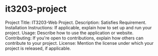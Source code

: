 # it3203-project
Project Title: IT3203-Web Project.
Description: Satisfies Requirement.
Installation Instructions: If applicable, explain how to set up and run your project.
Usage: Describe how to use the application or website.
Contributing: If you're open to contributions, explain how others can contribute to your project.
License: Mention the license under which your project is released, if applicable.
